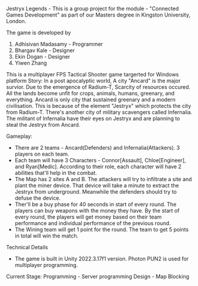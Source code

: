 Jestryx Legends - This is a group project for the module - "Connected Games Development" as part of our Masters degree in Kingston University, London. 

The game is developed by 
1. Adhisivan Madasamy - Programmer
2. Bhargav Kale - Designer
3. Ekin Dogan - Designer
4. Yiwen Zhang

This is a multiplayer FPS Tactical Shooter game targerted for Windows platform 
Story:
In a post apocalyptic world, A city "Ancard" is the major survior. Due to the emergence of Radium-T, Scarcity of resources occured. All the lands become
unfit for crops, animals, humans, greenary, and everything. Ancard is only city that sustained greenary and a modern civilisation. This is because of
the element "Jestryx" which protects the city from Radium-T. There's another city of military scavengers called Infernalia. The militant of Infernalia 
have their eyes on Jestryx and are planning to steal the Jestryx from Ancard.

Gameplay:
- There are 2 teams - Ancard(Defenders) and Infernalia(Attackers). 3 players on each team.
- Each team will have 3 Characters - Connor[Assault], Chloe[Engineer], and Ryan[Medic]. According to their role, each character will have 2 abilities
  that'll help in the combat. 
- The Map has 2 sites A and B. The attackers will try to infiltrate a site and plant the miner device. That device will take a minute to extract the Jestryx 
  from underground. Meanwhile the defenders should try to defuse the device. 
- Ther'll be a buy phase for 40 seconds in start of every round. The players can buy weapons with the money they have. By the start of every round, the
  players will get money based on their team performance and individual performance of the previous round.
- The Wining team will get 1 point for the round. The team to get 5 points in total will win the match.

Technical Details
- The game is built in Unity 2022.3.17f1 version. Photon PUN2 is used for multiplayer programming.

Current Stage:
Programming - Server programming
Design - Map Blocking

